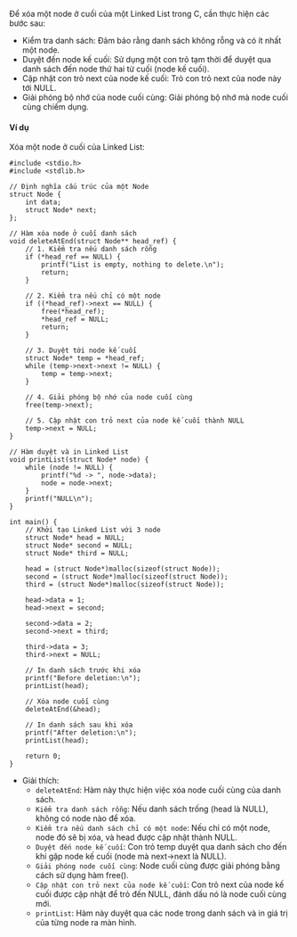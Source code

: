 Để xóa một node ở cuối của một Linked List trong C, cần thực hiện các bước sau:

- Kiểm tra danh sách: Đảm bảo rằng danh sách không rỗng và có ít nhất một node.
- Duyệt đến node kế cuối: Sử dụng một con trỏ tạm thời để duyệt qua danh sách đến node thứ hai từ cuối (node kế cuối).
- Cập nhật con trỏ next của node kế cuối: Trỏ con trỏ next của node này tới NULL.
- Giải phóng bộ nhớ của node cuối cùng: Giải phóng bộ nhớ mà node cuối cùng chiếm dụng.
#### Ví dụ
Xóa một node ở cuối của Linked List:
```
#include <stdio.h>
#include <stdlib.h>

// Định nghĩa cấu trúc của một Node
struct Node {
    int data;
    struct Node* next;
};

// Hàm xóa node ở cuối danh sách
void deleteAtEnd(struct Node** head_ref) {
    // 1. Kiểm tra nếu danh sách rỗng
    if (*head_ref == NULL) {
        printf("List is empty, nothing to delete.\n");
        return;
    }

    // 2. Kiểm tra nếu chỉ có một node
    if ((*head_ref)->next == NULL) {
        free(*head_ref);
        *head_ref = NULL;
        return;
    }

    // 3. Duyệt tới node kế cuối
    struct Node* temp = *head_ref;
    while (temp->next->next != NULL) {
        temp = temp->next;
    }

    // 4. Giải phóng bộ nhớ của node cuối cùng
    free(temp->next);

    // 5. Cập nhật con trỏ next của node kế cuối thành NULL
    temp->next = NULL;
}

// Hàm duyệt và in Linked List
void printList(struct Node* node) {
    while (node != NULL) {
        printf("%d -> ", node->data);
        node = node->next;
    }
    printf("NULL\n");
}

int main() {
    // Khởi tạo Linked List với 3 node
    struct Node* head = NULL;
    struct Node* second = NULL;
    struct Node* third = NULL;

    head = (struct Node*)malloc(sizeof(struct Node));
    second = (struct Node*)malloc(sizeof(struct Node));
    third = (struct Node*)malloc(sizeof(struct Node));

    head->data = 1;
    head->next = second;

    second->data = 2;
    second->next = third;

    third->data = 3;
    third->next = NULL;

    // In danh sách trước khi xóa
    printf("Before deletion:\n");
    printList(head);

    // Xóa node cuối cùng
    deleteAtEnd(&head);

    // In danh sách sau khi xóa
    printf("After deletion:\n");
    printList(head);

    return 0;
}
```
- Giải thích:
    - `deleteAtEnd`: Hàm này thực hiện việc xóa node cuối cùng của danh sách.
    - `Kiểm tra danh sách rỗng`: Nếu danh sách trống (head là NULL), không có node nào để xóa.
    - `Kiểm tra nếu danh sách chỉ có một node`: Nếu chỉ có một node, node đó sẽ bị xóa, và head được cập nhật thành NULL.
    - `Duyệt đến node kế cuối`: Con trỏ temp duyệt qua danh sách cho đến khi gặp node kế cuối (node mà next->next là NULL).
    - `Giải phóng node cuối cùng`: Node cuối cùng được giải phóng bằng cách sử dụng hàm free().
    - `Cập nhật con trỏ next của node kế cuối`: Con trỏ next của node kế cuối được cập nhật để trỏ đến NULL, đánh dấu nó là node cuối cùng mới.
    - `printList`: Hàm này duyệt qua các node trong danh sách và in giá trị của từng node ra màn hình.